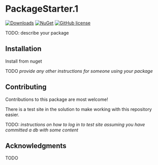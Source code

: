 # PackageStarter.1

[![Downloads](https://img.shields.io/nuget/dt/Umbraco.Community.PackageStarter.1?color=cc9900)](https://www.nuget.org/packages/Our.Umbraco.Community.PackageStarter.1/)
[![NuGet](https://img.shields.io/nuget/vpre/Umbraco.Community.PackageStarter.1?color=0273B3)](https://www.nuget.org/packages/Our.Umbraco.Community.PackageStarter.1)
[![GitHub license](https://img.shields.io/github/license/GitHubUser/GitHubRepo?color=8AB803)](LICENSE)

TODO: describe your package

## Installation

Install from nuget

TODO *provide any other instructions for someone using your package*

## Contributing

Contributions to this package are most welcome! 

There is a test site in the solution to make working with this repository easier.

TODO: *instructions on how to log in to test site assuming you have committed a db with some content*

## Acknowledgments

TODO